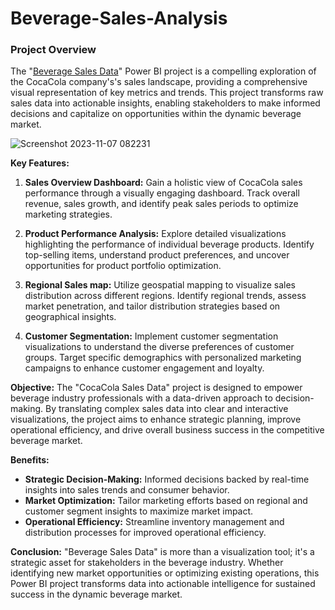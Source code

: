 # Beverage-Sales-Analysis

### Project Overview
The "[Beverage Sales Data](https://github.com/OLUJUWON-OMOTOBA/Project-2/blob/main/Beverage%20Data%20(1).pbix)" Power BI project is a compelling exploration of the CocaCola company's's sales landscape, providing a comprehensive visual representation of key metrics and trends. This project transforms raw sales data into actionable insights, enabling stakeholders to make informed decisions and capitalize on opportunities within the dynamic beverage market.

![Screenshot 2023-11-07 082231](https://github.com/OLUJUWON-OMOTOBA/Project-2/assets/134015058/f354db5a-8636-4a5c-9c5f-b30a34b4684f)

**Key Features:**

1. **Sales Overview Dashboard:**
   Gain a holistic view of CocaCola sales performance through a visually engaging dashboard. Track overall revenue, sales growth, and identify peak sales periods to optimize marketing strategies.

2. **Product Performance Analysis:**
   Explore detailed visualizations highlighting the performance of individual beverage products. Identify top-selling items, understand product preferences, and uncover opportunities for product portfolio optimization.

3. **Regional Sales map:**
   Utilize geospatial mapping to visualize sales distribution across different regions. Identify regional trends, assess market penetration, and tailor distribution strategies based on geographical insights.

4. **Customer Segmentation:**
   Implement customer segmentation visualizations to understand the diverse preferences of customer groups. Target specific demographics with personalized marketing campaigns to enhance customer engagement and loyalty.

**Objective:**
The "CocaCola Sales Data" project is designed to empower beverage industry professionals with a data-driven approach to decision-making. By translating complex sales data into clear and interactive visualizations, the project aims to enhance strategic planning, improve operational efficiency, and drive overall business success in the competitive beverage market.

**Benefits:**
- **Strategic Decision-Making:** Informed decisions backed by real-time insights into sales trends and consumer behavior.
- **Market Optimization:** Tailor marketing efforts based on regional and customer segment insights to maximize market impact.
- **Operational Efficiency:** Streamline inventory management and distribution processes for improved operational efficiency.

**Conclusion:**
"Beverage Sales Data" is more than a visualization tool; it's a strategic asset for stakeholders in the beverage industry. Whether identifying new market opportunities or optimizing existing operations, this Power BI project transforms data into actionable intelligence for sustained success in the dynamic beverage market.


